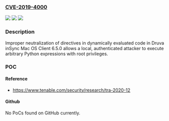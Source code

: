 ### [CVE-2019-4000](https://cve.mitre.org/cgi-bin/cvename.cgi?name=CVE-2019-4000)
![](https://img.shields.io/static/v1?label=Product&message=Druva%20inSync%20Mac%20OS%20Client&color=blue)
![](https://img.shields.io/static/v1?label=Version&message=n%2Fa&color=blue)
![](https://img.shields.io/static/v1?label=Vulnerability&message=Authenticated%20Python%20Code%20Injection&color=brighgreen)

### Description

Improper neutralization of directives in dynamically evaluated code in Druva inSync Mac OS Client 6.5.0 allows a local, authenticated attacker to execute arbitrary Python expressions with root privileges.

### POC

#### Reference
- https://www.tenable.com/security/research/tra-2020-12

#### Github
No PoCs found on GitHub currently.

